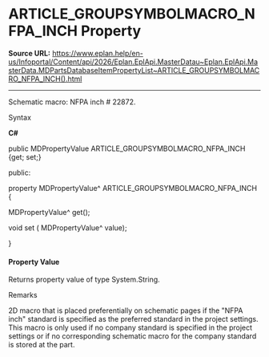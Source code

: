 # ARTICLE_GROUPSYMBOLMACRO_NFPA_INCH Property

**Source URL:** https://www.eplan.help/en-us/Infoportal/Content/api/2026/Eplan.EplApi.MasterDatau~Eplan.EplApi.MasterData.MDPartsDatabaseItemPropertyList~ARTICLE_GROUPSYMBOLMACRO_NFPA_INCH().html

---

Schematic macro: NFPA inch # 22872.

Syntax

**C#**



public MDPropertyValue ARTICLE_GROUPSYMBOLMACRO_NFPA_INCH {get; set;}

public:

property MDPropertyValue^ ARTICLE_GROUPSYMBOLMACRO_NFPA_INCH {

   MDPropertyValue^ get();

   void set (    MDPropertyValue^ value);

}


#### Property Value

Returns property value of type System.String.

Remarks

2D macro that is placed preferentially on schematic pages if the "NFPA inch" standard is specified as the preferred standard in the project settings. This macro is only used if no company standard is specified in the project settings or if no corresponding schematic macro for the company standard is stored at the part.
